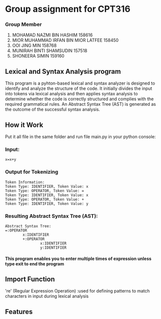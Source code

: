 # Group assignment for CPT316

### Group Member
1) MOHAMAD NAZMI BIN HASHIM 158616 
2) MIOR MUHAMMAD IRFAN BIN MIOR LATFEE 158450 
3) OOI JING MIN 158768 
4) MUNIRAH BINTI SHAMSUDIN 157518 
5) SHONEERA SIMIN 159160
   
## Lexical and Syntax Analysis program

This program is a pyhton-based lexical and syntax analyzer is designed to identify and analyze the structure of the code. It initially divides the input into tokens via lexical analysis and then applies syntax analysis to determine whether the code is correctly structured and complies with the required grammatical rules. An Abstract Syntax Tree (AST) is generated as the outcome of the successful syntax analysis.

## How it Work
Put it all file in the same folder and run file main.py in your python console:

### Input:
```
x=x+y
```

### Output for Tokenizing
```
Token Information:
Token Type: IDENTIFIER, Token Value: x
Token Type: OPERATOR, Token Value: =
Token Type: IDENTIFIER, Token Value: x
Token Type: OPERATOR, Token Value: +
Token Type: IDENTIFIER, Token Value: y
```

### Resulting Abstract Syntax Tree (AST):

```
Abstract Syntax Tree:
=:OPERATOR
        x:IDENTIFIER
        +:OPERATOR
                x:IDENTIFIER
                y:IDENTIFIER
```

#### This program enables you to enter multiple times of expression unless type exit to end the program

## Import Function
're' (Regular Expression Operation) :used for defining patterns to match characters in input during lexical analysis

## Features





